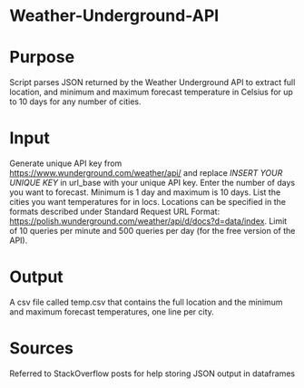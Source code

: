 # Weather-Underground-API

# Purpose
Script parses JSON returned by the Weather Underground API to extract full location, and minimum and maximum forecast temperature in Celsius for up to 10 days for any number of cities. 

# Input
Generate unique API key from https://www.wunderground.com/weather/api/ and replace *INSERT YOUR UNIQUE KEY* in url_base with your unique API key. Enter the number of days you want to forecast. Minimum is 1 day and maximum is 10 days. List the cities you want temperatures for in locs. Locations can be specified in the formats described under Standard Request URL Format: https://polish.wunderground.com/weather/api/d/docs?d=data/index. Limit of 10 queries per minute and 500 queries per day (for the free version of the API).

# Output
A csv file called temp.csv that contains the full location and the minimum and maximum forecast temperatures, one line per city.

# Sources
Referred to StackOverflow posts for help storing JSON output in dataframes
